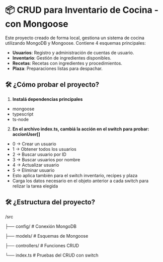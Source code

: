 # 📦 CRUD para Inventario de Cocina - con Mongoose

Este proyecto creado de forma local, gestiona un sistema de cocina utilizando MongoDB y Mongoose. Contiene 4 esquemas principales:

- **Usuarios**: Registro y administración de cuentas de usuario.
- **Inventario**: Gestión de ingredientes disponibles.
- **Recetas**: Recetas con ingredientes y procedimientos.
- **Plaza**: Preparaciones listas para despachar.

## 🛠️ ¿Cómo probar el proyecto?

1. **Instalá dependencias principales**
- mongoose
- typescript
- ts-node
2. **En el archivo index.ts, cambiá la acción en el switch para probar: accionUser[]**
- 0 → Crear un usuario
- 1 → Obtener todos los usuarios
- 2 → Buscar usuario por ID
- 3 → Buscar usuarios por nombre
- 4 → Actualizar usuario
- 5 → Eliminar usuario
- Esto aplica también para el switch inventario, recipes y plaza
- Carga los datos necesario en el objeto anterior a cada switch para relizar la tarea elegida

## 🛠️ ¿Estructura del proyecto?

/src

  ├── config/         # Conexión MongoDB

  ├── models/         # Esquemas de Mongoose

  ├── controllers/    # Funciones CRUD  

  └── index.ts        # Pruebas del CRUD con switch